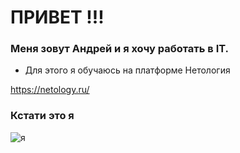 # ПРИВЕТ  !!!


### Меня зовут Андрей и я хочу работать в IT.

- Для этого я обучаюсь на платформе Нетология 

https://netology.ru/


### Кстати это я 

![я](https://detifm.ru/vardata/modules/news/files/1/4516/news_file_4516_600a89d02db7e.jpg)


